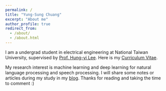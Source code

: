 ```yaml
---
permalink: /
title: "Yung-Sung Chuang"
excerpt: "About me"
author_profile: true
redirect_from: 
  - /about/
  - /about.html
---
```


I am a undergrad student in electrical engineering at National Taiwan University, supervised by [Prof. Hung-yi Lee](http://speech.ee.ntu.edu.tw/~tlkagk/index.html). Here is my [Curriculum Vitae](/files/CV.pdf).

My research interest is machine learning and deep learning for natural language processing and speech processing. I will share some notes or articles during my study in my [blog](https://voidism.github.io). Thanks for reading and taking the time to comment :)

